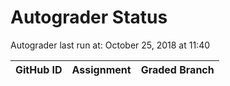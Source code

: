 # Autograder Status
Autograder last run at: October 25, 2018 at 11:40

| GitHub ID | Assignment | Graded Branch |
|-----------|------------|---------------|
